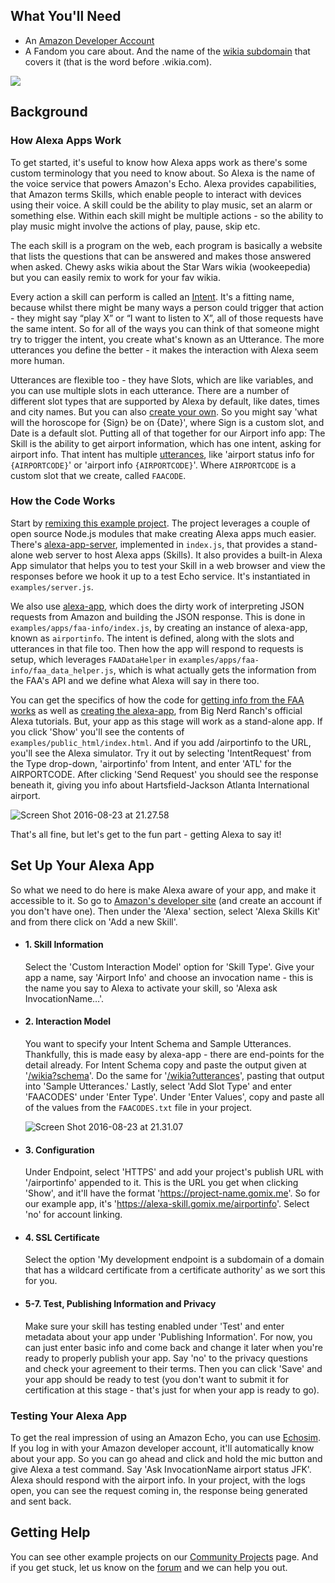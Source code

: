 ## What You'll Need

*   An [Amazon Developer Account](https://developer.amazon.com)
*   A Fandom you care about. And the name of the [wikia subdomain](http://fandom.wikia.com/explore) that covers it (that is the word before .wikia.com).

![](https://cdn.hyperdev.com/681cc882-059d-4b05-a1f6-6cbc099cc79c%2FalexaBriefingSkill.png)

## Background

### How Alexa Apps Work

To get started, it's useful to know how Alexa apps work as there's some custom terminology that you need to know about. So Alexa is the name of the voice service that powers Amazon's Echo. Alexa provides capabilities, that Amazon terms Skills, which enable people to interact with devices using their voice. A skill could be the ability to play music, set an alarm or something else. Within each skill might be multiple actions - so the ability to play music might involve the actions of play, pause, skip etc.

The each skill is a program on the web, each program is basically a website that lists the questions that can be answered and makes those answered when asked. Chewy asks wikia about the Star Wars wikia (wookeepedia) but you can easily remix to work for your fav wikia.

Every action a skill can perform is called an [Intent](https://developer.amazon.com/public/solutions/alexa/alexa-skills-kit/docs/alexa-skills-kit-interaction-model-reference#intent-schema-syntax-json). It's a fitting name, because whilst there might be many ways a person could trigger that action - they might say “play X” or “I want to listen to X”, all of those requests have the same intent. So for all of the ways you can think of that someone might try to trigger the intent, you create what's known as an Utterance. The more utterances you define the better - it makes the interaction with Alexa seem more human. 

Utterances are flexible too - they have Slots, which are like variables, and you can use multiple slots in each utterance. There are a number of different slot types that are supported by Alexa by default, like dates, times and city names. But you can also [create your own](https://developer.amazon.com/public/solutions/alexa/alexa-skills-kit/docs/alexa-skills-kit-interaction-model-reference#slot-types). So you might say 'what will the horoscope for {Sign} be on {Date}', where Sign is a custom slot, and Date is a default slot. Putting all of that together for our Airport info app: The Skill is the ability to get airport information, which has one intent, asking for airport info. That intent has multiple [utterances](https://alexa-skill.gomix.me/airportinfo?utterances), like 'airport status info for `{AIRPORTCODE}`' or 'airport info `{AIRPORTCODE}`'. Where `AIRPORTCODE` is a custom slot that we create, called `FAACODE`.

### How the Code Works

Start by [remixing this example project](https://gomix.com/#!/remix/chewy/a4c42aef-7c70-484b-ab24-8c344063a7c8). The project leverages a couple of open source Node.js modules that make creating Alexa apps much easier. There's [alexa-app-server](https://github.com/matt-kruse/alexa-app-server/), implemented in `index.js`, that provides a stand-alone web server to host Alexa apps (Skills). It also provides a built-in Alexa App simulator that helps you to test your Skill in a web browser and view the responses before we hook it up to a test Echo service. It's instantiated in `examples/server.js`.

We also use [alexa-app](https://github.com/matt-kruse/alexa-app), which does the dirty work of interpreting JSON requests from Amazon and building the JSON response. This is done in `examples/apps/faa-info/index.js`, by creating an instance of alexa-app, known as `airportinfo`. The intent is defined, along with the slots and utterances in that file too. Then how the app will respond to requests is setup, which leverages `FAADataHelper` in `examples/apps/faa-info/faa_data_helper.js`, which is what actually gets the information from the FAA's API and we define what Alexa will say in there too.

You can get the specifics of how the code for [getting info from the FAA works](https://www.bignerdranch.com/blog/developing-alexa-skills-locally-with-nodejs-setting-up-your-local-environment/) as well as [creating the alexa-app](https://www.bignerdranch.com/blog/developing-alexa-skills-locally-with-nodejs-implementing-an-intent-with-alexa-app-and-alexa-app-server/), from Big Nerd Ranch's official Alexa tutorials. But, your app as this stage will work as a stand-alone app. If you click 'Show' you'll see the contents of `examples/public_html/index.html`. And if you add /airportinfo to the URL, you'll see the Alexa simulator. Try it out by selecting 'IntentRequest' from the Type drop-down, 'airportinfo' from Intent, and enter 'ATL' for the AIRPORTCODE. After clicking 'Send Request' you should see the response beneath it, giving you info about Hartsfield-Jackson Atlanta International airport.

![Screen Shot 2016-08-23 at 21.27.58](https://hyperdev.wpengine.com/wp-content/uploads/2016/08/Screen-Shot-2016-08-23-at-21.27.58-1024x380.png)

That's all fine, but let's get to the fun part - getting Alexa to say it!

## Set Up Your Alexa App

So what we need to do here is make Alexa aware of your app, and make it accessible to it. So go to [Amazon's developer site](https://developer.amazon.com/edw/home.html#/skills/list) (and create an account if you don't have one). Then under the 'Alexa' section, select 'Alexa Skills Kit' and from there click on 'Add a new Skill'.

*   #### 1\. Skill Information

    Select the 'Custom Interaction Model' option for 'Skill Type'. Give your app a name, say 'Airport Info' and choose an invocation name - this is the name you say to Alexa to activate your skill, so 'Alexa ask InvocationName…'.
    
*   #### 2\. Interaction Model

    You want to specify your Intent Schema and Sample Utterances. Thankfully, this is made easy by alexa-app - there are end-points for the detail already. For Intent Schema copy and paste the output given at '[/wikia?schema](https://chewy.gomix.me/wikia?schema)'. Do the same for '[/wikia?utterances](https://chewy.gomix.me/wikia?utterances)', pasting that output into 'Sample Utterances.' Lastly, select 'Add Slot Type' and enter 'FAACODES' under 'Enter Type'. Under 'Enter Values', copy and paste all of the values from the `FAACODES.txt` file in your project.
    
    ![Screen Shot 2016-08-23 at 21.31.07](https://hyperdev.wpengine.com/wp-content/uploads/2016/08/Screen-Shot-2016-08-23-at-21.31.07-1024x339.png)


*   #### 3\. Configuration

    Under Endpoint, select 'HTTPS' and add your project's publish URL with '/airportinfo' appended to it. This is the URL you get when clicking 'Show', and it'll have the format 'https://project-name.gomix.me'. So for our example app, it's 'https://alexa-skill.gomix.me/airportinfo'. Select 'no' for account linking.
    
*   #### 4\. SSL Certificate

    Select the option 'My development endpoint is a subdomain of a domain that has a wildcard certificate from a certificate authority' as we sort this for you.
    
*   #### 5-7\. Test, Publishing Information and Privacy

    Make sure your skill has testing enabled under 'Test' and enter metadata about your app under 'Publishing Information'. For now, you can just enter basic info and come back and change it later when you're ready to properly publish your app. Say 'no' to the privacy questions and check your agreement to their terms. Then you can click 'Save' and your app should be ready to test (you don't want to submit it for certification at this stage - that's just for when your app is ready to go).

### Testing Your Alexa App

To get the real impression of using an Amazon Echo, you can use [Echosim](https://echosim.io/). If you log in with your Amazon developer account, it'll automatically know about your app. So you can go ahead and click and hold the mic button and give Alexa a test command. Say 'Ask InvocationName airport status JFK'. Alexa should respond with the airport info. In your project, with the logs open, you can see the request coming in, the response being generated and sent back.

## Getting Help

You can see other example projects on our [Community Projects](https://gomix.com/community/) page. And if you get stuck, let us know on the [forum](http://support.gomix.com/) and we can help you out.